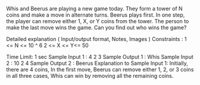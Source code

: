 Whis and Beerus are playing a new game today. They form a tower of N coins and make a move in alternate turns. Beerus plays first. In one step, the player can remove either 1, X, or Y coins from the tower. The person to make the last move wins the game. Can you find out who wins the game?

Detailed explanation ( Input/output format, Notes, Images )
Constraints :
1 <= N <= 10 ^ 6
2 <= X <= Y<= 50

Time Limit: 1 sec
Sample Input 1 :
4 2 3
Sample Output 1 :
Whis
Sample Input 2 :
10 2 4
Sample Output 2 :
Beerus
Explanation to Sample Input 1:
Initially, there are 4 coins,  In the first move, Beerus can remove either 1, 2, or 3 coins in all three cases, Whis can win by removing all the remaining coins. 
